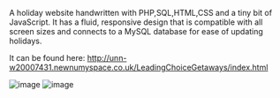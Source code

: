 A holiday website handwritten with PHP,SQL,HTML,CSS and a tiny bit of JavaScript. It has a fluid, responsive design that is compatible with all screen sizes and connects to a MySQL database for ease of updating holidays.

It can be found here: http://unn-w20007431.newnumyspace.co.uk/LeadingChoiceGetaways/index.html 

![image](https://user-images.githubusercontent.com/87831546/144909996-1b5eca66-ba1e-40c5-baac-138289ad3b7d.png)
![image](https://user-images.githubusercontent.com/87831546/144910188-d09789c5-dcbd-4452-bee8-1aa6254e91d0.png)

